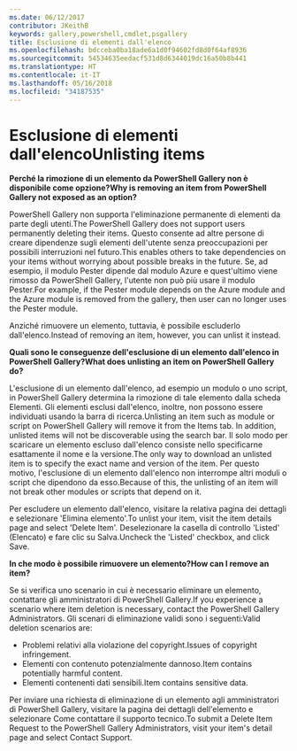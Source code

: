 ```yaml
---
ms.date: 06/12/2017
contributor: JKeithB
keywords: gallery,powershell,cmdlet,psgallery
title: Esclusione di elementi dall'elenco
ms.openlocfilehash: bdcceba0ba18ade6a1d0f94602fd8d0f64af8936
ms.sourcegitcommit: 54534635eedacf531d8d6344019dc16a50b8b441
ms.translationtype: HT
ms.contentlocale: it-IT
ms.lasthandoff: 05/16/2018
ms.locfileid: "34187535"
---
```

# <a name="unlisting-items"></a><span data-ttu-id="e274b-103">Esclusione di elementi dall'elenco</span><span class="sxs-lookup"><span data-stu-id="e274b-103">Unlisting items</span></span>

<span data-ttu-id="e274b-104">**Perché la rimozione di un elemento da PowerShell Gallery non è disponibile come opzione?**</span><span class="sxs-lookup"><span data-stu-id="e274b-104">**Why is removing an item from PowerShell Gallery not exposed as an option?**</span></span>

<span data-ttu-id="e274b-105">PowerShell Gallery non supporta l'eliminazione permanente di elementi da parte degli utenti.</span><span class="sxs-lookup"><span data-stu-id="e274b-105">The PowerShell Gallery does not support users permanently deleting their items.</span></span>
<span data-ttu-id="e274b-106">Questo consente ad altre persone di creare dipendenze sugli elementi dell'utente senza preoccupazioni per possibili interruzioni nel futuro.</span><span class="sxs-lookup"><span data-stu-id="e274b-106">This enables others to take dependencies on your items without worrying about possible breaks in the future.</span></span>
<span data-ttu-id="e274b-107">Se, ad esempio, il modulo Pester dipende dal modulo Azure e quest'ultimo viene rimosso da PowerShell Gallery, l'utente non può più usare il modulo Pester.</span><span class="sxs-lookup"><span data-stu-id="e274b-107">For example, if the Pester module depends on the Azure module and the Azure module is removed from the gallery, then user can no longer uses the Pester module.</span></span>

<span data-ttu-id="e274b-108">Anziché rimuovere un elemento, tuttavia, è possibile escluderlo dall'elenco.</span><span class="sxs-lookup"><span data-stu-id="e274b-108">Instead of removing an item, however, you can unlist it instead.</span></span>

<span data-ttu-id="e274b-109">**Quali sono le conseguenze dell'esclusione di un elemento dall'elenco in PowerShell Gallery?**</span><span class="sxs-lookup"><span data-stu-id="e274b-109">**What does unlisting an item on PowerShell Gallery do?**</span></span>

<span data-ttu-id="e274b-110">L'esclusione di un elemento dall'elenco, ad esempio un modulo o uno script, in PowerShell Gallery determina la rimozione di tale elemento dalla scheda Elementi. Gli elementi esclusi dall'elenco, inoltre, non possono essere individuati usando la barra di ricerca.</span><span class="sxs-lookup"><span data-stu-id="e274b-110">Unlisting an item such as module or script on PowerShell Gallery will remove it from the Items tab. In addition, unlisted items will not be discoverable using the search bar.</span></span>
<span data-ttu-id="e274b-111">Il solo modo per scaricare un elemento escluso dall'elenco consiste nello specificarne esattamente il nome e la versione.</span><span class="sxs-lookup"><span data-stu-id="e274b-111">The only way to download an unlisted item is to specify the exact name and version of the item.</span></span>
<span data-ttu-id="e274b-112">Per questo motivo, l'esclusione di un elemento dall'elenco non interrompe altri moduli o script che dipendono da esso.</span><span class="sxs-lookup"><span data-stu-id="e274b-112">Because of this, the unlisting of an item will not break other modules or scripts that depend on it.</span></span>

<span data-ttu-id="e274b-113">Per escludere un elemento dall'elenco, visitare la relativa pagina dei dettagli e selezionare 'Elimina elemento'.</span><span class="sxs-lookup"><span data-stu-id="e274b-113">To unlist your item, visit the item details page and select 'Delete Item'.</span></span> <span data-ttu-id="e274b-114">Deselezionare la casella di controllo 'Listed' (Elencato) e fare clic su Salva.</span><span class="sxs-lookup"><span data-stu-id="e274b-114">Uncheck the 'Listed' checkbox, and click Save.</span></span>

<span data-ttu-id="e274b-115">**In che modo è possibile rimuovere un elemento?**</span><span class="sxs-lookup"><span data-stu-id="e274b-115">**How can I remove an item?**</span></span>

<span data-ttu-id="e274b-116">Se si verifica uno scenario in cui è necessario eliminare un elemento, contattare gli amministratori di PowerShell Gallery.</span><span class="sxs-lookup"><span data-stu-id="e274b-116">If you experience a scenario where item deletion is necessary, contact the PowerShell Gallery Administrators.</span></span>
<span data-ttu-id="e274b-117">Gli scenari di eliminazione validi sono i seguenti:</span><span class="sxs-lookup"><span data-stu-id="e274b-117">Valid deletion scenarios are:</span></span>
- <span data-ttu-id="e274b-118">Problemi relativi alla violazione del copyright.</span><span class="sxs-lookup"><span data-stu-id="e274b-118">Issues of copyright infringement.</span></span>
- <span data-ttu-id="e274b-119">Elementi con contenuto potenzialmente dannoso.</span><span class="sxs-lookup"><span data-stu-id="e274b-119">Item contains potentially harmful content.</span></span>
- <span data-ttu-id="e274b-120">Elementi contenenti dati sensibili.</span><span class="sxs-lookup"><span data-stu-id="e274b-120">Item contains sensitive data.</span></span>

<span data-ttu-id="e274b-121">Per inviare una richiesta di eliminazione di un elemento agli amministratori di PowerShell Gallery, visitare la pagina dei dettagli dell'elemento e selezionare Come contattare il supporto tecnico.</span><span class="sxs-lookup"><span data-stu-id="e274b-121">To submit a Delete Item Request to the PowerShell Gallery Administrators, visit your item's detail page and select Contact Support.</span></span>